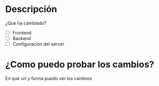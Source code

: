 # Descripción
¿Que ha cambiado?

- [ ] Frontend
- [ ] Backend
- [ ] Configuración del server

# ¿Como puedo probar los cambios?
En que url y forma puedo ver los cambios
